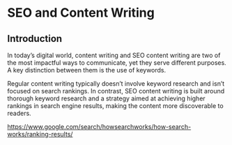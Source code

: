 

# SEO and Content Writing
## Introduction

In today’s digital world, content writing and SEO content writing are two of the most impactful ways to communicate, yet they serve different purposes. A key distinction between them is the use of keywords.

Regular content writing typically doesn’t involve keyword research and isn’t focused on search rankings. In contrast, SEO content writing is built around thorough keyword research and a strategy aimed at achieving higher rankings in search engine results, making the content more discoverable to readers.



https://www.google.com/search/howsearchworks/how-search-works/ranking-results/

